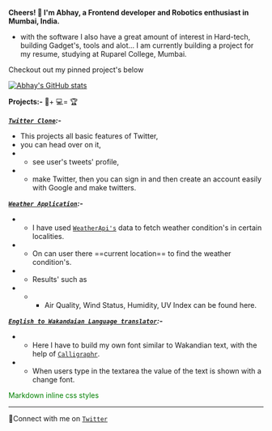 

**Cheers! 👋 I'm Abhay, a Frontend developer and Robotics enthusiast in Mumbai, India.**
- with the software I also have a great amount of interest in Hard-tech, building Gadget's, tools and alot...
I am currently building a project for my resume, studying at Ruparel College, Mumbai.

Checkout out my pinned project's below

[![Abhay's GitHub stats](https://github-readme-stats.vercel.app/api?username=theabhayprajapati)](https://github.com/anuraghazra/github-readme-stats&show_icons=true)





**Projects:-** 🧠+ 💻= 🏆




***[`Twitter Clone`](https://twitter-m-2.vercel.app/):-***
- This projects all basic features of Twitter,
- you can head over on it,
- - see user's tweets' profile, 
- - make Twitter, then you can sign in and then create an account easily with Google and make twitters.


***[`Weather Application`](https://weather-application-nextjs.vercel.app):-***
- - I have used [`WeatherApi's`](https://www.weatherapi.com/) data to fetch weather condition's in certain localities.
- - On can user there ==current location== to find the weather condition's.
- - Results' such as 
- - - Air Quality, Wind Status, Humidity, UV Index can be found here.


***[`English to Wakandaian Language translator`](https://weather-application-nextjs.vercel.app):-***
- - Here I have to build my own font similar to Wakandian text, with the help of [`Calligraphr`](https://www.calligraphr.com/en/).
- - When users type in the textarea the value of the text is shown with a change font.

<span style="color:green">
    Markdown inline css styles
</span>
 
******

🤝Connect with me on [`Twitter`](https://www.twitter.com/AbhayPrajapati_) 

